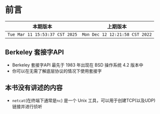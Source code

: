 # 前言

|本期版本| 上期版本
|:---:|:---:
`Tue Mar 11 15:53:37 CST 2025` | `Mon Dec 12 12:21:58 CST 2022`



## Berkeley 套接字API

* Berkeley 套接字API 最先于 1983 年出现在 BSD 操作系统 4.2 版本中
* 你可以在无需了解底层协议的情况下使用套接字

## 本书没有讲述的内容

* `netcat`(在终端下通常是`nc`) 是一个 Unix 工具，可以用于创建TCP(以及UDP)链接并进行侦听
